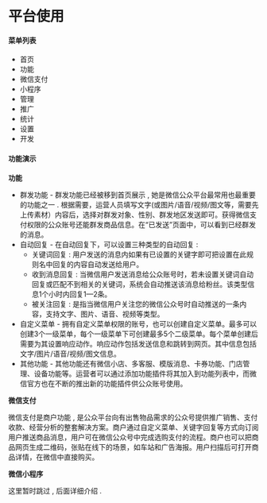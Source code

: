 # 平台使用

#### 菜单列表

* 首页
* 功能
* 微信支付
* 小程序
* 管理
* 推广
* 统计
* 设置
* 开发

#### 功能演示

**功能**

* 群发功能 - 群发功能已经被移到首页展示 , 她是微信公众平台最常用也最重要的功能之一 . 根据需要，运营人员填写文字\(或图片/语音/视频/图文等，需要先上传素材）内容后，选择对群发对象、性别、群发地区发送即可。获得微信支付权限的公众账号还能群发商品信息。在“已发送”页面中，可以看到已经群发的消息。
* 自动回复 - 在自动回复下，可以设置三种类型的自动回复 : 
  * 关键词回复 : 用户发送的消息内如果有已设置的关键字即可把设置在此规则名中回复的内容自动发送给用户。
  * 收到消息回复 : 当微信用户发送消息给公众账号时，若未设置关键词自动回复或匹配不到相关的关键词，系统会自动推送该消息给粉丝。该类型信息1个小时内回复1—2条。
  * 被关注回复 : 是指当微信用户关注您的微信公众号时自动推送的一条内容，支持文字、图片、语音、视频等类型。
* 自定义菜单 - 拥有自定义菜单权限的账号，也可以创建自定义菜单。最多可以创建3个一级菜单，每个一级菜单下可创建最多5个二级菜单。每个菜单创建后需要为其设置响应动作。响应动作包括发送信息和跳转到网页。其中信息包括文字/图片/语音/视频/图文信息。
* 其他功能 - 其他功能还有微信小店、多客服、模版消息、卡券功能、门店管理、设备功能等。运营者可以通过添加功能插件将其加入到功能列表中，而微信官方也在不断的推出新的功能插件供公众账号使用。

**微信支付**

微信支付是商户功能 , 是公众平台向有出售物品需求的公众号提供推广销售、支付收款、经营分析的整套解决方案。商户通过自定义菜单、关键字回复等方式向订阅用户推送商品消息，用户可在微信公众号中完成选购支付的流程。商户也可以把商品网页生成二维码，张贴在线下的场景，如车站和广告海报。用户扫描后可打开商品详情，在微信中直接购买。

**微信小程序**

这里暂时跳过 , 后面详细介绍 . 

